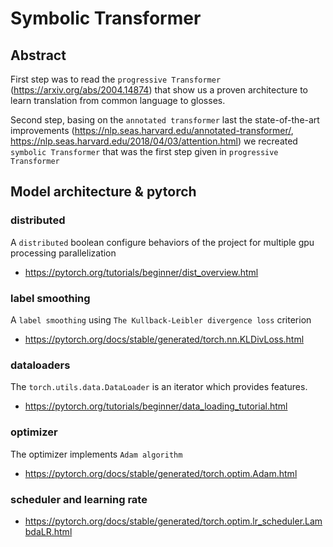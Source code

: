 # Symbolic Transformer

## Abstract
First step was to read the `progressive Transformer` (https://arxiv.org/abs/2004.14874) that show us a proven architecture to learn translation from common language to glosses.

Second step, basing on the `annotated transformer` last the state-of-the-art improvements (https://nlp.seas.harvard.edu/annotated-transformer/, https://nlp.seas.harvard.edu/2018/04/03/attention.html) we recreated `symbolic Transformer` that was the first step given in `progressive Transformer`

## Model architecture & pytorch

### distributed

A `distributed` boolean configure behaviors of the project for multiple gpu processing parallelization

- https://pytorch.org/tutorials/beginner/dist_overview.html

### label smoothing
A `label smoothing` using `The Kullback-Leibler divergence loss` criterion

- https://pytorch.org/docs/stable/generated/torch.nn.KLDivLoss.html

### dataloaders

The `torch.utils.data.DataLoader` is an iterator which provides features. 

- https://pytorch.org/tutorials/beginner/data_loading_tutorial.html

### optimizer

The optimizer implements `Adam algorithm`

- https://pytorch.org/docs/stable/generated/torch.optim.Adam.html

### scheduler and learning rate

- https://pytorch.org/docs/stable/generated/torch.optim.lr_scheduler.LambdaLR.html







